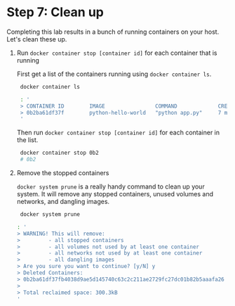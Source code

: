 # Step 7: Clean up

Completing this lab results in a bunch of running containers on your host. Let's clean these up.

1. Run `docker container stop [container id]` for each container that is running

   First get a list of the containers running using `docker container ls`.

   ```bash
    docker container ls
   ```

   ```bash
    : '
    > CONTAINER ID        IMAGE                COMMAND             CREATED             STATUS              PORTS                    NAMES
    > 0b2ba61df37f        python-hello-world   "python app.py"     7 minutes ago       Up 7 minutes        0.0.0.0:5001->5000/tcp   practical_kirch
    '
   ```

   Then run `docker container stop [container id]` for each container in the list.

   ```bash
    docker container stop 0b2
    # 0b2
   ```

2. Remove the stopped containers

   `docker system prune` is a really handy command to clean up your system. It will remove any stopped containers, unused volumes and networks, and dangling images.

   ```bash
    docker system prune
   ```

   ```bash
   : '
   > WARNING! This will remove:
   >         - all stopped containers
   >         - all volumes not used by at least one container
   >         - all networks not used by at least one container
   >         - all dangling images
   > Are you sure you want to continue? [y/N] y
   > Deleted Containers:
   > 0b2ba61df37fb4038d9ae5d145740c63c2c211ae2729fc27dc01b82b5aaafa26
   > 
   > Total reclaimed space: 300.3kB
   '
   ```

